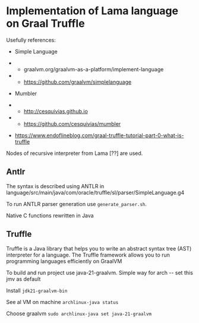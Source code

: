 # Implementation of Lama language on Graal Truffle

Usefully references:

* Simple Language
*
    * graalvm.org/graalvm-as-a-platform/implement-language
*
    * https://github.com/graalvm/simplelanguage
* Mumbler
*
    * http://cesquivias.github.io
*
    * https://github.com/cesquivias/mumbler

* https://www.endoflineblog.com/graal-truffle-tutorial-part-0-what-is-truffle

Nodes of recursive interpreter from Lama [??] are used.

## Antlr
The syntax is described using ANTLR in language/src/main/java/com/oracle/truffle/sl/parser/SimpleLanguage.g4

To run ANTLR parser generation use `generate_parser.sh`.

Native C functions rewritten in Java

## Truffle 

Truffle is a Java library that helps you to write an abstract syntax tree (AST) interpreter for a language. The Truffle framework allows you to run programming languages efficiently on GraalVM 

To build and run project use java-21-graalvm. Simple way for arch -- set this jmv as default

Install `jdk21-graalvm-bin`

See al VM on machine `archlinux-java status`  

Choose graalvm `sudo archlinux-java set java-21-graalvm`
